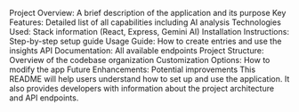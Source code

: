 Project Overview: A brief description of the application and its purpose
Key Features: Detailed list of all capabilities including AI analysis
Technologies Used: Stack information (React, Express, Gemini AI)
Installation Instructions: Step-by-step setup guide
Usage Guide: How to create entries and use the insights
API Documentation: All available endpoints
Project Structure: Overview of the codebase organization
Customization Options: How to modify the app
Future Enhancements: Potential improvements
This README will help users understand how to set up and use the application.
It also provides developers with information about the project architecture and API endpoints.
